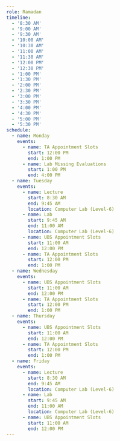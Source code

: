 ```yaml
---
role: Ramadan
timeline:
  - '8:30 AM'
  - '9:00 AM'
  - '9:30 AM'
  - '10:00 AM'
  - '10:30 AM'
  - '11:00 AM'
  - '11:30 AM'
  - '12:00 PM'
  - '12:30 PM'
  - '1:00 PM'
  - '1:30 PM'
  - '2:00 PM'
  - '2:30 PM'
  - '3:00 PM'
  - '3:30 PM'
  - '4:00 PM'
  - '4:30 PM'
  - '5:00 PM'
  - '5:30 PM'
schedule:
  - name: Monday 
    events:
      - name: TA Appointment Slots
        start: 12:00 PM
        end: 1:00 PM
      - name: Lab Missing Evaluations
        start: 1:00 PM
        end: 4:00 PM    
  - name: Tuesday
    events:
      - name: Lecture
        start: 8:30 AM
        end: 9:45 AM
        location: Computer Lab (Level-6)
      - name: Lab
        start: 9:45 AM
        end: 11:00 AM
        location: Computer Lab (Level-6)
      - name: UBS Appointment Slots
        start: 11:00 AM
        end: 12:00 PM
      - name: TA Appointment Slots
        start: 12:00 PM
        end: 1:00 PM
  - name: Wednesday
    events:
      - name: UBS Appointment Slots
        start: 11:00 AM
        end: 12:00 PM
      - name: TA Appointment Slots
        start: 12:00 PM
        end: 1:00 PM
  - name: Thursday
    events:
      - name: UBS Appointment Slots
        start: 11:00 AM
        end: 12:00 PM
      - name: TA Appointment Slots
        start: 12:00 PM
        end: 1:00 PM
  - name: Friday
    events:
      - name: Lecture
        start: 8:30 AM
        end: 9:45 AM
        location: Computer Lab (Level-6)
      - name: Lab
        start: 9:45 AM
        end: 11:00 AM
        location: Computer Lab (Level-6)
      - name: UBS Appointment Slots
        start: 11:00 AM
        end: 12:00 PM
---
```

